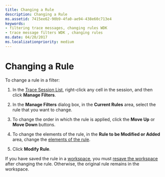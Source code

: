 ```yaml
---
title: Changing a Rule
description: Changing a Rule
ms.assetid: 7415ee62-90b9-4fa0-ae94-438e60c713e4
keywords:
- filtering trace messages, changing rules WDK
- trace message filters WDK , changing rules
ms.date: 04/20/2017
ms.localizationpriority: medium
---
```


# Changing a Rule


To change a rule in a filter:

1.  In the [Trace Session List](trace-session-list.md), right-click any cell in the session, and then click **Manage Filters**.

2.  In the **Manage Filters** dialog box, in the **Current Rules** area, select the rule that you want to change.

3.  To change the order in which the rule is applied, click the **Move Up** or **Move Down** buttons.

4.  To change the elements of the rule, in the **Rule to be Modified or Added** area, change the [elements of the rule](filter-rule-elements.md).

5.  Click **Modify Rule**.

If you have saved the rule in a [workspace](using-traceview-workspaces.md), you must [resave the workspace](saving-or-resaving-a-workspace.md) after changing the rule. Otherwise, the original rule remains in the workspace.

 

 





